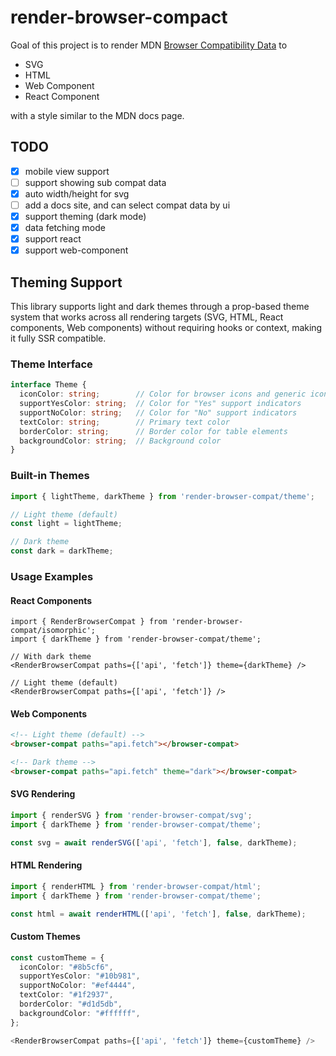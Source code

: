 # render-browser-compact

Goal of this project is to render MDN [Browser Compatibility Data](https://developer.mozilla.org/en-US/docs/MDN/Writing_guidelines/Page_structures/Compatibility_tables) to

- SVG
- HTML
- Web Component
- React Component

with a style similar to the MDN docs page.

## TODO

- [x] mobile view support
- [ ] support showing sub compat data
- [x] auto width/height for svg
- [ ] add a docs site, and can select compat data by ui
- [x] support theming (dark mode)
- [x] data fetching mode
- [x] support react
- [x] support web-component

## Theming Support

This library supports light and dark themes through a prop-based theme system that works across all rendering targets (SVG, HTML, React components, Web components) without requiring hooks or context, making it fully SSR compatible.

### Theme Interface

```typescript
interface Theme {
  iconColor: string;        // Color for browser icons and generic icons
  supportYesColor: string;  // Color for "Yes" support indicators  
  supportNoColor: string;   // Color for "No" support indicators
  textColor: string;        // Primary text color
  borderColor: string;      // Border color for table elements
  backgroundColor: string;  // Background color
}
```

### Built-in Themes

```typescript
import { lightTheme, darkTheme } from 'render-browser-compat/theme';

// Light theme (default)
const light = lightTheme;

// Dark theme  
const dark = darkTheme;
```

### Usage Examples

#### React Components

```tsx
import { RenderBrowserCompat } from 'render-browser-compat/isomorphic';
import { darkTheme } from 'render-browser-compat/theme';

// With dark theme
<RenderBrowserCompat paths={['api', 'fetch']} theme={darkTheme} />

// Light theme (default)
<RenderBrowserCompat paths={['api', 'fetch']} />
```

#### Web Components

```html
<!-- Light theme (default) -->
<browser-compat paths="api.fetch"></browser-compat>

<!-- Dark theme -->
<browser-compat paths="api.fetch" theme="dark"></browser-compat>
```

#### SVG Rendering

```typescript
import { renderSVG } from 'render-browser-compat/svg';
import { darkTheme } from 'render-browser-compat/theme';

const svg = await renderSVG(['api', 'fetch'], false, darkTheme);
```

#### HTML Rendering

```typescript
import { renderHTML } from 'render-browser-compat/html';
import { darkTheme } from 'render-browser-compat/theme';

const html = await renderHTML(['api', 'fetch'], false, darkTheme);
```

#### Custom Themes

```typescript
const customTheme = {
  iconColor: "#8b5cf6",
  supportYesColor: "#10b981", 
  supportNoColor: "#ef4444",
  textColor: "#1f2937",
  borderColor: "#d1d5db",
  backgroundColor: "#ffffff",
};

<RenderBrowserCompat paths={['api', 'fetch']} theme={customTheme} />
```
